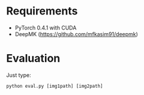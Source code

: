 # Requirements

* PyTorch 0.4.1 with CUDA
* DeepMK (https://github.com/mfkasim91/deepmk)

# Evaluation

Just type:

    python eval.py [img1path] [img2path]
